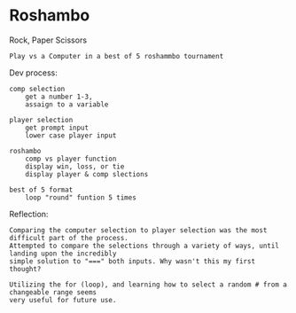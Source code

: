 # Roshambo

Rock, Paper Scissors
    
    Play vs a Computer in a best of 5 roshammbo tournament

Dev process:

    comp selection
        get a number 1-3,
        assaign to a variable
    
    player selection
        get prompt input
        lower case player input

    roshambo
        comp vs player function
        display win, loss, or tie
        display player & comp slections

    best of 5 format
        loop "round" funtion 5 times

Reflection: 

    Comparing the computer selection to player selection was the most difficult part of the process. 
    Attempted to compare the selections through a variety of ways, until landing upon the incredibly 
    simple solution to "===" both inputs. Why wasn't this my first thought? 

    Utilizing the for (loop), and learning how to select a random # from a changeable range seems 
    very useful for future use.
